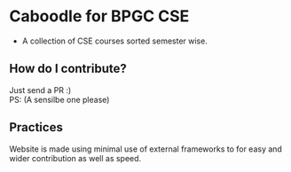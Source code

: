 # Caboodle for BPGC CSE

* A collection of CSE courses sorted semester wise.





## How do I contribute?
Just send a PR :)  
PS: (A sensilbe one please)

## Practices  
Website is made using minimal use of external frameworks to for easy and wider contribution as well as speed.

